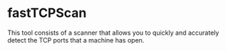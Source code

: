 # fastTCPScan
This tool consists of a scanner that allows you to quickly and accurately detect the TCP ports that a machine has open.
